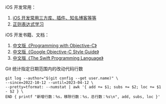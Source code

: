 #

iOS 开发常用：

1. [iOS 开发常用三方库、插件、知名博客等等][awesome-ios]
1. [正则表达式学习][learn-regex]

[learn-regex]: https://github.com/ziishaned/learn-regex/blob/master/translations/README-cn.md

[awesome-ios]: https://github.com/Tim9Liu9/TimLiu-iOS

iOS 开发书籍、文档：

1. [中文版《Programming with Objective-C》][ObjC]
1. [中文版《Google Objective-C Style Guide》][ObjC 风格指南]
1. [中文版《The Swift Programming Language》][Swift]

[ObjC]: http://www.bczl.xyz/objc/doc-zh/
[ObjC 风格指南]: https://zh-google-styleguide.readthedocs.io/en/latest/google-objc-styleguide/contents/
[Swift]: https://gitbook.swiftgg.team/swift/

Git 统计指定日期范围内的改动代码行数

```shell
git log --author="$(git config --get user.name)" \
--since=2022-10-12 --until=2023-04-12 \
--pretty=tformat: --numstat | awk '{ add += $1; subs += $2; loc += $1 - $2 } \
END { printf "新增行数：%s，移除行数：%s，总行数：%s\n", add, subs, loc }' 
```
